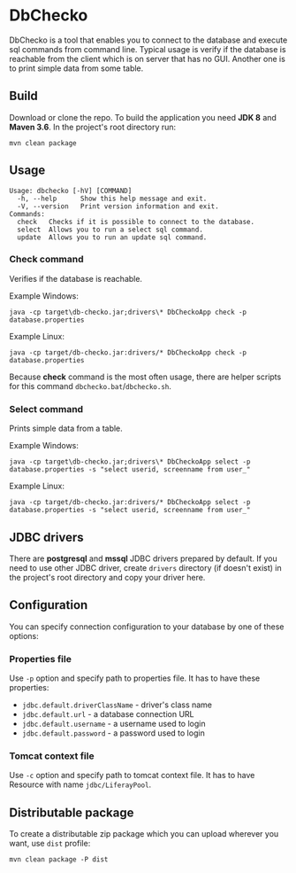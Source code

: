 # DbChecko #

DbChecko is a tool that enables you to connect to the database and execute sql commands from command line. Typical usage is verify if the database is reachable from the client which is on server that has no GUI. Another one is to print simple data from some table.

## Build

Download or clone the repo. To build the application you need **JDK 8** and **Maven 3.6**. In the project's root directory run:

```shell script
mvn clean package
```

## Usage

```
Usage: dbchecko [-hV] [COMMAND]
  -h, --help      Show this help message and exit.
  -V, --version   Print version information and exit.
Commands:
  check   Checks if it is possible to connect to the database.
  select  Allows you to run a select sql command.
  update  Allows you to run an update sql command.
```

### Check command

Verifies if the database is reachable.

Example Windows:

```batch
java -cp target\db-checko.jar;drivers\* DbCheckoApp check -p database.properties
```

Example Linux:

```shell script
java -cp target/db-checko.jar:drivers/* DbCheckoApp check -p database.properties
```

Because **check** command is the most often usage, there are helper scripts for this command `dbchecko.bat`/`dbchecko.sh`.

### Select command

Prints simple data from a table.

Example Windows:

```batch
java -cp target\db-checko.jar;drivers\* DbCheckoApp select -p database.properties -s "select userid, screenname from user_"
```

Example Linux:

```shell script
java -cp target/db-checko.jar:drivers/* DbCheckoApp select -p database.properties -s "select userid, screenname from user_"
```

## JDBC drivers

There are **postgresql** and **mssql** JDBC drivers prepared by default. If you need to use other JDBC driver, create `drivers` directory (if doesn't exist) in the project's root directory and copy your driver here.

## Configuration

You can specify connection configuration to your database by one of these options:

### Properties file

Use `-p` option and specify path to properties file. It has to have these properties:

* `jdbc.default.driverClassName` - driver's class name
* `jdbc.default.url` - a database connection URL
* `jdbc.default.username` - a username used to login
* `jdbc.default.password` - a password used to login

### Tomcat context file

Use `-c` option and specify path to tomcat context file. It has to have Resource with name `jdbc/LiferayPool`.

## Distributable package

To create a distributable zip package which you can upload wherever you want, use `dist` profile:

```shell script
mvn clean package -P dist
```
